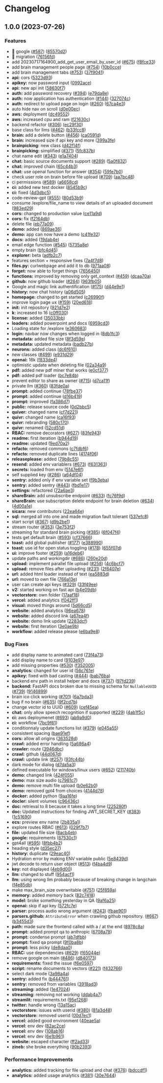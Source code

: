 # Changelog

## 1.0.0 (2023-07-26)


### Features

* 🎸 google ([#587](https://github.com/lecole/quivr/issues/587)) ([85570d2](https://github.com/lecole/quivr/commit/85570d2e9e94b4dbd3261dec55ee992b5191e8c9))
* 🎸 migration ([76156fd](https://github.com/lecole/quivr/commit/76156fdad315be6aef8bd927678bd4554826e368))
* add 20230717164900_add_get_user_email_by_user_id ([#675](https://github.com/lecole/quivr/issues/675)) ([f8fce33](https://github.com/lecole/quivr/commit/f8fce3319144cbcab5ae42b67f3356ec0f305531))
* add brain management people page ([#754](https://github.com/lecole/quivr/issues/754)) ([10b0cce](https://github.com/lecole/quivr/commit/10b0cce992c81e77d43998e469e3baa32d8eebde))
* add brain management tabs ([#753](https://github.com/lecole/quivr/issues/753)) ([37f9041](https://github.com/lecole/quivr/commit/37f904122c9da7b72a3dc364165e3b9bbbcacd05))
* **api:** cors ([5323d93](https://github.com/lecole/quivr/commit/5323d93dc1b3e89e2c9d7c3cd4e4c41c9c344850))
* **apikey:** now password input ([0992ace](https://github.com/lecole/quivr/commit/0992acef97ecac27c8a57722728c8dc475d157d1))
* **api:** new api init ([58630f7](https://github.com/lecole/quivr/commit/58630f7207e13f891bd768e92668e7d37cf15f0a))
* **auth:** add password recovery ([#394](https://github.com/lecole/quivr/issues/394)) ([e79da8e](https://github.com/lecole/quivr/commit/e79da8e3cdf1ed03d93e2fc51fbbdcaab4ade3ec))
* **auth:** now application has authentication ([#144](https://github.com/lecole/quivr/issues/144)) ([327074c](https://github.com/lecole/quivr/commit/327074c5d416d0b019271b020d7a99b75ba873d0))
* **auth:** redirect to upload page on login ([#260](https://github.com/lecole/quivr/issues/260)) ([67ca4e3](https://github.com/lecole/quivr/commit/67ca4e33fa37c4a747d49bd6ed912420d3e50ce4))
* auto hide nav on scroll ([d0e00ec](https://github.com/lecole/quivr/commit/d0e00ecca24ed6aa7d9d5f6e7573a6d60b3018ee))
* **aws:** deployment ([dc49552](https://github.com/lecole/quivr/commit/dc495523cc930780e59c40653043ee570af110eb))
* **aws:** increased cpu and ram ([f21630c](https://github.com/lecole/quivr/commit/f21630c70d74865c659d86392ca130867b554ab5))
* backend refactor ([#306](https://github.com/lecole/quivr/issues/306)) ([ec29f30](https://github.com/lecole/quivr/commit/ec29f30f329c1c7f36419307bd92b2ead0357d05))
* base class for llms ([#462](https://github.com/lecole/quivr/issues/462)) ([b33fcc8](https://github.com/lecole/quivr/commit/b33fcc8bf75d6902c031eb414696219d1a32cc5e))
* **brain:** add a delete button ([#456](https://github.com/lecole/quivr/issues/456)) ([ca0591d](https://github.com/lecole/quivr/commit/ca0591d31cadd0b76abbd3b1f405ae07bfc5234d))
* **brain:** increased size if api key and more ([399a3fe](https://github.com/lecole/quivr/commit/399a3fe437e7d738f3863450a894d373013f6a1e))
* **brainpicking:** new class ([d42f14f](https://github.com/lecole/quivr/commit/d42f14f431e7fa3ecf802e4d88770e1c79aeda35))
* **brainpicking:** simplified ([#371](https://github.com/lecole/quivr/issues/371)) ([5fc837b](https://github.com/lecole/quivr/commit/5fc837b250b28ffcd0c0e5b7d027ff63369920de))
* chat name edit ([#343](https://github.com/lecole/quivr/issues/343)) ([e1a7404](https://github.com/lecole/quivr/commit/e1a740472f4fb1b0ee3957d284727fd645dad315))
* **chat:** basic source documents support ([#289](https://github.com/lecole/quivr/issues/289)) ([5a0f832](https://github.com/lecole/quivr/commit/5a0f8326df8461876a29fd63f7de06e0c1371821))
* **chat:** improved chain ([65c44b3](https://github.com/lecole/quivr/commit/65c44b3fb9b6557b7b7212718d55c0be3781f061))
* **chat:** use openai function for answer ([#354](https://github.com/lecole/quivr/issues/354)) ([59fe7b0](https://github.com/lecole/quivr/commit/59fe7b089b237a8ac899e263d4300f6bb5daa413))
* check user role on brain before file upload ([#709](https://github.com/lecole/quivr/issues/709)) ([aa7bc48](https://github.com/lecole/quivr/commit/aa7bc483c276074611bdaf0a451fe04299e4b19c))
* ci permissions ([#589](https://github.com/lecole/quivr/issues/589)) ([a6658cd](https://github.com/lecole/quivr/commit/a6658cdaee0232f846ccce5f2b70a7258198ec0a))
* **ci:** added new test docker ([8545b9c](https://github.com/lecole/quivr/commit/8545b9ca3ba6cfd3a4c37beb56015a71fe236f44))
* **ci:** fixed ([4d3dbc5](https://github.com/lecole/quivr/commit/4d3dbc565e548fcd2ae145115c6c76fa465666cf))
* code-review-gpt ([#555](https://github.com/lecole/quivr/issues/555)) ([80d53b9](https://github.com/lecole/quivr/commit/80d53b96d3f2c67098ec31ff0b4b6d9b861b78f8))
* consume /explore/file_name to view details of an uploaded document ([983ed29](https://github.com/lecole/quivr/commit/983ed2981b06aec86e18f45a51c8e579fe89f7d7))
* **cors:** changed to production value ([ce11a9d](https://github.com/lecole/quivr/commit/ce11a9d54a0558e159bbff3b0306792496c47258))
* **cors:** fix ([f2164db](https://github.com/lecole/quivr/commit/f2164db12c67aa861f62869adfdcdd41915ef8dc))
* delete file ([eb77a09](https://github.com/lecole/quivr/commit/eb77a0986b90a0d2f1701f4863e68a2e160c96c7))
* **demo:** added ([869ae36](https://github.com/lecole/quivr/commit/869ae36190a9fba966d5a86d5e9353784c18daf6))
* **demo:** app can now have a demo ([c41fe32](https://github.com/lecole/quivr/commit/c41fe32cf0a27a61c29c312820bb4700610043aa))
* **docs:** added ([19dab4e](https://github.com/lecole/quivr/commit/19dab4e6e033bddc37ac7389f1a9820d681505f5))
* email edge function ([#545](https://github.com/lecole/quivr/issues/545)) ([5735a8e](https://github.com/lecole/quivr/commit/5735a8ec8c3693e3cbd5d545405932ccc094628c))
* empty brain ([bfc4d45](https://github.com/lecole/quivr/commit/bfc4d458fecbd15b855d0c769d8bd6ec3d514316))
* **explorer:** beta ([adfb2c7](https://github.com/lecole/quivr/commit/adfb2c75cbd5fa128ab905d3e22fefeaf38ed6e5))
* features section + responsive fixes ([7a4f7d8](https://github.com/lecole/quivr/commit/7a4f7d8bc0ae8d137e87dc10e3d9a3a7017742af))
* **files.py:** curlwebpage and add it to db ([971aa08](https://github.com/lecole/quivr/commit/971aa083a56003e5ffb7f910f2fdf83d64783146))
* **forget:** now able to forget things ([7656450](https://github.com/lecole/quivr/commit/7656450ddf769636348a3ec4a62e59b7dc512286))
* **functions:** improved by removing only get_context ([#459](https://github.com/lecole/quivr/issues/459)) ([dcaa70a](https://github.com/lecole/quivr/commit/dcaa70a947a1664c8ee5452c9169dc2ff6c35e47))
* **github:** now github loader ([#264](https://github.com/lecole/quivr/issues/264)) ([963fb05](https://github.com/lecole/quivr/commit/963fb05682d13ec95076ca2e33ff6af473b5aead))
* Google and magic link authentification ([#175](https://github.com/lecole/quivr/issues/175)) ([d44e9e1](https://github.com/lecole/quivr/commit/d44e9e1984a43fccc893377e8dd7b4ed0f84eac4))
* **history:** now chat history ([a06d505](https://github.com/lecole/quivr/commit/a06d505920129210095714be342775aa43990d64))
* **homepage:** changed to get started ([c26990f](https://github.com/lecole/quivr/commit/c26990f3a34edeba70461150412ee892ba4e6cbf))
* improve login page ux ([#159](https://github.com/lecole/quivr/issues/159)) ([20ed618](https://github.com/lecole/quivr/commit/20ed6183b98159bf4d9f900f81ede53b22f6bad4))
* **init:** init repository ([921d7e2](https://github.com/lecole/quivr/commit/921d7e2502f2d62c268e55acf6a92bc63c35d669))
* **k:** increased to 16 ([c0ff030](https://github.com/lecole/quivr/commit/c0ff0301002fe6d043270b26dabcfda797437afc))
* **license:** added ([35033bb](https://github.com/lecole/quivr/commit/35033bb0f91d90b7efdbea8a4d09bf1e4ff7a1a6))
* **loaders:** added powerpoint and docs ([6959cd3](https://github.com/lecole/quivr/commit/6959cd3aba6d7555b4a211f27536b9569a402edf))
* Loading state for /explore ([e360683](https://github.com/lecole/quivr/commit/e36068309373d64d70e3337a604a88faa366e0f3))
* **login:** navbar now changes when logged in ([8db1fc3](https://github.com/lecole/quivr/commit/8db1fc395768760adc0ef0a48ea00daefc3c90a9))
* **metadata:** added file size ([8f3d59e](https://github.com/lecole/quivr/commit/8f3d59e955a768b99e02b54fdf89c3ebf047e0a3))
* **metadata:** updated metadata ([badb27b](https://github.com/lecole/quivr/commit/badb27bf195137ad1bc3321fbfa97b24094b1dfb))
* **neurons:** added class ([dc6f610](https://github.com/lecole/quivr/commit/dc6f610b266931f687f730d03f51a1af9b302ef1))
* new classes ([#499](https://github.com/lecole/quivr/issues/499)) ([e931d29](https://github.com/lecole/quivr/commit/e931d29017dc8b8c50bf18e1694af0326003fd27))
* **openai:** 16k ([f833de4](https://github.com/lecole/quivr/commit/f833de47bcfd5437c9aedfb51f6c21264aed4a4a))
* optimistic update when deleting file ([02a34a9](https://github.com/lecole/quivr/commit/02a34a95a1171fd2041b8cde8975937d75187f9c))
* **pdf:** added new pdf miner that works ([e0cf377](https://github.com/lecole/quivr/commit/e0cf37791b07e17302acaa4bfc0d28ead32e018f))
* **pdf:** added pdf loader ([bc7e84b](https://github.com/lecole/quivr/commit/bc7e84b1f97cc38fb0cc5bfb817164965414688d))
* prevent editor to share as owner ([#715](https://github.com/lecole/quivr/issues/715)) ([d7ca11f](https://github.com/lecole/quivr/commit/d7ca11f5d1309b8057d5e87716ce52c6db0f0af3))
* private llm ([#360](https://github.com/lecole/quivr/issues/360)) ([83fde0a](https://github.com/lecole/quivr/commit/83fde0aeea4d2e2a7111079dbe8718ee6ce756ed))
* **prompt:** added continue ([78fbe37](https://github.com/lecole/quivr/commit/78fbe378e8a7a95c83352c48a7f8d6782a077e61))
* **prompt:** added continue ([d16b419](https://github.com/lecole/quivr/commit/d16b4190355831f257600d15b2e22b366f49b1db))
* **prompt:** improved ([fa386d7](https://github.com/lecole/quivr/commit/fa386d7d5ca3fa74589ca125891468848a74e450))
* **public:** release source code ([0d2bbc5](https://github.com/lecole/quivr/commit/0d2bbc5539e91191a8f2c79bf31965f0af130cc9))
* **quiver:** changed name ([cf7d221](https://github.com/lecole/quivr/commit/cf7d221d877489d5234f055302676de8f59b3dff))
* **quivr:** changed name ([ca16f93](https://github.com/lecole/quivr/commit/ca16f936a3020a8cd5bd981b676d5a444bb07833))
* **quivr:** rebranding ([580c170](https://github.com/lecole/quivr/commit/580c17090171b02f1b1ed7ea8f19c919b8e0267c))
* **quivr:** renamed ([52cd51d](https://github.com/lecole/quivr/commit/52cd51d71a28df556b0f118ed3f5fba23ff63fb5))
* **RBAC:** remove decorators ([#627](https://github.com/lecole/quivr/issues/627)) ([83fe943](https://github.com/lecole/quivr/commit/83fe9430d09448862824deb019a3d6133a4f3bd5))
* **readme:** first iteration ([b944d19](https://github.com/lecole/quivr/commit/b944d19a28d5d3eddc6ebb2eb13beab1e7ec187d))
* **readme:** updated ([9ed70a2](https://github.com/lecole/quivr/commit/9ed70a2499a61d0b10dce937312f6ab4d8b1fd2a))
* **refacto:** removed commons ([c7fdbf6](https://github.com/lecole/quivr/commit/c7fdbf6decc657118603937ea9cc633413ce537a))
* **refacto:** removed duplicate lines ([4174f06](https://github.com/lecole/quivr/commit/4174f0693afde5bcf182aaab1f2cd532df8aa939))
* **releaseplease:** added ([79b8c55](https://github.com/lecole/quivr/commit/79b8c55ce9d72d2e8aab1e20537b6a94ccaf7e6a))
* **resend:** added env variablers ([#673](https://github.com/lecole/quivr/issues/673)) ([f631363](https://github.com/lecole/quivr/commit/f63136350bbc0084b24d7163ced79dc865dfdda4))
* **secrets:** loaded from env ([5147e6f](https://github.com/lecole/quivr/commit/5147e6fcddda7681129a7dbc4cedd0ca761e265d))
* self supplied key ([#286](https://github.com/lecole/quivr/issues/286)) ([a64df04](https://github.com/lecole/quivr/commit/a64df04eabc66cddd493ff218b8d0301ad95f8b8))
* **sentry:** added only if env variable set ([f9b3eba](https://github.com/lecole/quivr/commit/f9b3eba9737b308f91566fc68aa666273dad46f4))
* **sentry:** added sentry ([#443](https://github.com/lecole/quivr/issues/443)) ([fbd1e17](https://github.com/lecole/quivr/commit/fbd1e170181d4b9075bcc67328c628e74160a616))
* **settings:** refactored ([72a6ae3](https://github.com/lecole/quivr/commit/72a6ae3dc0b9beb5010436e9b04103afbb8a0d3c))
* **shareBrain:** add unsubscribe endpoint ([#633](https://github.com/lecole/quivr/issues/633)) ([fc76f9d](https://github.com/lecole/quivr/commit/fc76f9d46696545736c3391776daa55cbd2625a5))
* **shareBrain:** use subscription delete endpoint for brain deletion ([#634](https://github.com/lecole/quivr/issues/634)) ([4d00a1e](https://github.com/lecole/quivr/commit/4d00a1ec920347d3f3f8ba467839bafe4520980d))
* **sicara:** new contributors ([22ea64e](https://github.com/lecole/quivr/commit/22ea64e67c6247e889ad2d80f26a404e4fe8ac82))
* **sql:** merged all into one and made migration fault tolerant ([537efc8](https://github.com/lecole/quivr/commit/537efc834d5eaafbcec9d1bfa6e25ffc24cf41b4))
* start script ([#367](https://github.com/lecole/quivr/issues/367)) ([d9b2be1](https://github.com/lecole/quivr/commit/d9b2be19d78f81d907d448c5f55fdf0d77154c16))
* stream router ([#353](https://github.com/lecole/quivr/issues/353)) ([3e753f2](https://github.com/lecole/quivr/commit/3e753f2d56cb1c1c9f06b61c1cc2f110cbee5f01))
* streaming for standard brain picking ([#385](https://github.com/lecole/quivr/issues/385)) ([6f047f4](https://github.com/lecole/quivr/commit/6f047f4a39f504102395ca019dd15dfaa7bd9d50))
* tests get default brain ([#593](https://github.com/lecole/quivr/issues/593)) ([cf37666](https://github.com/lecole/quivr/commit/cf37666f027b4bbeee710c102157d7c9e51baaf6))
* **toast:** add global publisher ([#177](https://github.com/lecole/quivr/issues/177)) ([e388990](https://github.com/lecole/quivr/commit/e388990384da2ade0290ebd0dda3e58b80a9ca81))
* **toast:** use id for open status toggling ([#178](https://github.com/lecole/quivr/issues/178)) ([655f07d](https://github.com/lecole/quivr/commit/655f07ddd3fb5c09fae02e06468d2a675e13a4d0))
* **ui:** improve footer ([#259](https://github.com/lecole/quivr/issues/259)) ([a16deb6](https://github.com/lecole/quivr/commit/a16deb682dfbfe23d9f677b4d95daca8573765a5))
* update paths and workingdir ([#686](https://github.com/lecole/quivr/issues/686)) ([260e20d](https://github.com/lecole/quivr/commit/260e20d4015bdf1e862cc19bbf61b5ea092a4940))
* **upload:** implement parallel file upload ([#258](https://github.com/lecole/quivr/issues/258)) ([4c6bcf7](https://github.com/lecole/quivr/commit/4c6bcf77c67e9e107eafa6c163ba10a736278670))
* **upload:** remove files after uploading ([#231](https://github.com/lecole/quivr/issues/231)) ([2f6407e](https://github.com/lecole/quivr/commit/2f6407ef9ee3c4acdea95b4f3715aa0594087379))
* **url:** added html loader instead of text ([ea5883d](https://github.com/lecole/quivr/commit/ea5883ddb9dc3b1962a04dc6eacb5a0bd0a968ae))
* **url:** moved to own file ([766a13e](https://github.com/lecole/quivr/commit/766a13ed9b97becf9c5fe7c2dcea54b37bc7442d))
* user can create api keys ([#329](https://github.com/lecole/quivr/issues/329)) ([33f49ee](https://github.com/lecole/quivr/commit/33f49ee289377a0272b8d97882846499023025a1))
* **v2:** started working on fast api ([b4e09db](https://github.com/lecole/quivr/commit/b4e09dbc29040c4df25d8c18d8add8fa2fcb146f))
* **vectorstore:** own folder ([17aaf18](https://github.com/lecole/quivr/commit/17aaf18d61f873a6d368f9729050a482fbd02cbe))
* **vercel:** added analytics ([f042ff1](https://github.com/lecole/quivr/commit/f042ff15f098df56b4219a011aa0dd4ca229f777))
* **visual:** moved things around ([5d66cd5](https://github.com/lecole/quivr/commit/5d66cd5223267a0349db824aab287eebaa6973eb))
* **website:** added analytics ([96ea678](https://github.com/lecole/quivr/commit/96ea6783556926e6869c67cdf9f3b4d36ada411a))
* **website:** added discord link ([a67ea4f](https://github.com/lecole/quivr/commit/a67ea4f1652aa765697a6c371a803214c639dcec))
* **website:** demo link update ([2283dcf](https://github.com/lecole/quivr/commit/2283dcfffa4e087561d5bf36a40fd5c2031efb0e))
* **website:** first iteration ([3e0ae9b](https://github.com/lecole/quivr/commit/3e0ae9b8b469c004887e6ed15299483f6bb9aa19))
* **workflow:** added release please ([e6ba9e8](https://github.com/lecole/quivr/commit/e6ba9e80f48a1d8822c99e5b77e064dc2b18e718))


### Bug Fixes

* add display name to animated card ([73f4a73](https://github.com/lecole/quivr/commit/73f4a73b01e32d5ce72db91d27512b920fee06c7))
* add display name to card ([9103e97](https://github.com/lecole/quivr/commit/9103e97ef0ec421cd70bb0258ce5bd4b78e9aa31))
* add missing properties ([#530](https://github.com/lecole/quivr/issues/530)) ([f352005](https://github.com/lecole/quivr/commit/f352005dcf91e8a9e815654208496090ad1d1c7b))
* **analytics:** changed for user id ([56c761e](https://github.com/lecole/quivr/commit/56c761ed0e899870b28ea6a3dd27ff86b4231558))
* **apikey:** fixed with bad casting ([#444](https://github.com/lecole/quivr/issues/444)) ([bab76ba](https://github.com/lecole/quivr/commit/bab76ba7e5355aa3a4654c2ede8f92fce3ad69e4))
* backend env path in install helper and docs ([#737](https://github.com/lecole/quivr/issues/737)) ([97fd239](https://github.com/lecole/quivr/commit/97fd239980d6870781d7c7c7663225a94b87f49b))
* **backend:** FastAPI docs broken due to missing schema for `NullableUUID` ([#739](https://github.com/lecole/quivr/issues/739)) ([9146899](https://github.com/lecole/quivr/commit/914689957dc776e958c4d4cc7e56e7e2ed9abfa2))
* brain ico click working ([#701](https://github.com/lecole/quivr/issues/701)) ([6a7bda3](https://github.com/lecole/quivr/commit/6a7bda392ca46732db554bf39ad9a5129a3c86c0))
* bug if no brain ([#635](https://github.com/lecole/quivr/issues/635)) ([9f2cd7b](https://github.com/lecole/quivr/commit/9f2cd7b7b67f25d94e2b562b34aebb0a5afbecc3))
* change vector id to UUID ([#609](https://github.com/lecole/quivr/issues/609)) ([cef45ea](https://github.com/lecole/quivr/commit/cef45ea712c641ed2f7f9841ed586e9009f8c790))
* **chat:** only allow speech recognition if supported ([#229](https://github.com/lecole/quivr/issues/229)) ([4ab1f5c](https://github.com/lecole/quivr/commit/4ab1f5c21f0e65ff6fc35490d6d2683bab0a8cfb))
* **ci:** aws deploymenet ([#693](https://github.com/lecole/quivr/issues/693)) ([ab9a9d0](https://github.com/lecole/quivr/commit/ab9a9d0db4f84e7c88aaae53b42c5310b6875270))
* **ci:** workflow ([7bc9f61](https://github.com/lecole/quivr/commit/7bc9f614c5397f6fb0a5469af7c373b33ff98bee))
* conditionnaly update functions list ([#379](https://github.com/lecole/quivr/issues/379)) ([e045a55](https://github.com/lecole/quivr/commit/e045a55ae7be78c6b7e7cbd76931dadbc4d7dd17))
* consistent spacing ([bae91ef](https://github.com/lecole/quivr/commit/bae91ef65e4c022559fd26d4386d15c824d16851))
* **cors:** allow all origins ([363528d](https://github.com/lecole/quivr/commit/363528d2ce211ac7da036373e0f70f48d184301e))
* **crawl:** added error handling ([5a686a4](https://github.com/lecole/quivr/commit/5a686a42cb0c7bb8d6a37d51344c8e3104fc85ce))
* **crawler:** route ([3946dbc](https://github.com/lecole/quivr/commit/3946dbc66826e523d6ee0ba4a2849e5af2835628))
* **crawl:** github ([44d067d](https://github.com/lecole/quivr/commit/44d067d28d5d3da314d458e11cd58a6f36c7dd3b))
* **crawl:** update link ([#257](https://github.com/lecole/quivr/issues/257)) ([93fc44b](https://github.com/lecole/quivr/commit/93fc44b32e3f0b043d04dad466876cf0776f561f))
* dark mode for dialog ([d7da5a3](https://github.com/lecole/quivr/commit/d7da5a3005625450d3293d81a00b6ddb3c444402))
* defined executable for windows/linux users ([#652](https://github.com/lecole/quivr/issues/652)) ([211740b](https://github.com/lecole/quivr/commit/211740b40070d2702bf4ba13e1407dd2c6a439fe))
* **demo:** changed link ([424f055](https://github.com/lecole/quivr/commit/424f055ca16935603c39b6af73d93f0d7ab5fbea))
* **demo:** max size audio ([c7981c7](https://github.com/lecole/quivr/commit/c7981c792adb55cb7c29d1f8d901b62e217e71e2))
* **demo:** remove multi file upload ([b0e62b0](https://github.com/lecole/quivr/commit/b0e62b08d62169e70f68012eeae0b5cc00894c3d))
* **demo:** removed gpt4 from choices ([4144d78](https://github.com/lecole/quivr/commit/4144d788d3800b7b84d1c22428a7e963a50e1515))
* **docker:** added python ([9aa16fe](https://github.com/lecole/quivr/commit/9aa16fe6fc190570accba6c317a30e3b3479b99a))
* **docler:** silent volumes ([c96436c](https://github.com/lecole/quivr/commit/c96436ce4bd44a648c168b507d5c0dd4ea63dadc))
* **doc:** retrieval to 8 because it takes a long time ([225280f](https://github.com/lecole/quivr/commit/225280f2f5d7450b3ae9ea8f044b6ecc2fc4151b))
* **doc:** Updated instructions for finding JWT_SECRET_KEY ([#383](https://github.com/lecole/quivr/issues/383)) ([1c51690](https://github.com/lecole/quivr/commit/1c5169019c9abc7a0dab134913a864a4cbada3da))
* **ecs:** preview env name ([2b835a1](https://github.com/lecole/quivr/commit/2b835a1ee571b494589e20e11087d783c0d9b1f4))
* explore routes RBAC ([#613](https://github.com/lecole/quivr/issues/613)) ([029f7b7](https://github.com/lecole/quivr/commit/029f7b75dfe5e2ffc96f513bbfe8b93df9e57e1b))
* **file:** updated file size ([8acb4eb](https://github.com/lecole/quivr/commit/8acb4eb06490050a51c724c3045f10ffb54273ad))
* **google:** requirements ([67530c1](https://github.com/lecole/quivr/commit/67530c13f2e9396ba38a5826be2d120533e5bbf3))
* gpt4all ([#595](https://github.com/lecole/quivr/issues/595)) ([8fbb4b2](https://github.com/lecole/quivr/commit/8fbb4b2d914b01df1b5bc455538a24ff82ad34bc))
* heading style ([d35ec27](https://github.com/lecole/quivr/commit/d35ec2735145cbd597e63a274e29936c2e212fcd))
* **history:** duplicate ([29eac40](https://github.com/lecole/quivr/commit/29eac401b53242ecf88dbeb086abcddb3520171c))
* Hydration error by making ENV variable public ([5e8439d](https://github.com/lecole/quivr/commit/5e8439db9c5aae84681fbb12570f4ecacc8e1268))
* jwt decode to return user object ([#513](https://github.com/lecole/quivr/issues/513)) ([f4ba4d9](https://github.com/lecole/quivr/commit/f4ba4d9d18bcedf3852a1c5f23b550c0416f71f8))
* **key:** not displayed ([4eb9d00](https://github.com/lecole/quivr/commit/4eb9d00c455fa5447a99163b74095a32d53f9acb))
* **llm:** changed to stuff ([954acf1](https://github.com/lecole/quivr/commit/954acf1286b58503e11b8892559cfaad01bc6298))
* **llm:** using wrong llm probably because of breaking change in langchain ([f4e85db](https://github.com/lecole/quivr/commit/f4e85db187fbe313cdf35c887d05f17c0e1833fd))
* make max_brain_size overwritable ([#751](https://github.com/lecole/quivr/issues/751)) ([25f859a](https://github.com/lecole/quivr/commit/25f859a31e68f55eca68043b854f9f3a59438991))
* **memory:** added memory back ([82c7418](https://github.com/lecole/quivr/commit/82c74186a899f24c48ff0cd27670647a9075dba5))
* **model:** broke something yesterday in QA ([9af6a25](https://github.com/lecole/quivr/commit/9af6a250e3f80925818f777dc6361b020c024735))
* **openai:** skip if api key ([572fc7e](https://github.com/lecole/quivr/commit/572fc7e1b0c9cae2987205cdae0a811eb7f7bdaf))
* **parser:** process audio wrong argument ([#243](https://github.com/lecole/quivr/issues/243)) ([fbae901](https://github.com/lecole/quivr/commit/fbae9016e2fa3575f533064ed5edef9578a92bfe))
* **parsers.github:** `AttributeError` when crawling github repository. ([#667](https://github.com/lecole/quivr/issues/667)) ([b3455d3](https://github.com/lecole/quivr/commit/b3455d3686243195f3078a9007f15a2c4d1cc89f))
* **path:** made sure the frontend called with a / at the end ([8978c8a](https://github.com/lecole/quivr/commit/8978c8ab37ac3ffb13a882f56ad7e91c451c8c67))
* **prompt:** added prompt qa to anthropic ([6708a78](https://github.com/lecole/quivr/commit/6708a7860a9c0dc67bbbc9f72642ec757c235110))
* **prompt:** condense prompt ([ab7dfbb](https://github.com/lecole/quivr/commit/ab7dfbbaece007e42f97cebd26fe2c311a870da2))
* **prompt:** fixed qa prompt ([9f0ba8b](https://github.com/lecole/quivr/commit/9f0ba8bce775d31cb1196ce78e2bb9df1eb6068d))
* **prompt:** less picky ([de8daa0](https://github.com/lecole/quivr/commit/de8daa04bf3808906add49e845725016fc8807d3))
* **RBAC:** use dependencies ([#629](https://github.com/lecole/quivr/issues/629)) ([f65044e](https://github.com/lecole/quivr/commit/f65044e15234ff996c05842b5d59140e58835ef6))
* remove google on main ([#486](https://github.com/lecole/quivr/issues/486)) ([d840173](https://github.com/lecole/quivr/commit/d840173992e16ac743e91feeca03b390d9fe7d9f))
* **requirements:** fixed the issue ([f6e0597](https://github.com/lecole/quivr/commit/f6e05975c3420eb1957e14881fc968d80dc0d92e))
* **script:** rename documents to vectors ([#221](https://github.com/lecole/quivr/issues/221)) ([f432766](https://github.com/lecole/quivr/commit/f4327660e572eee1690da0e580ee486fac1931cb))
* select dark mode ([3a98a4a](https://github.com/lecole/quivr/commit/3a98a4ad2046e027500702cb53fb75dcdb5c1736))
* **sentry:** added fix ([b444761](https://github.com/lecole/quivr/commit/b444761622847e5306d7086bdee96aa8af42e7e7))
* **sentry:** removed from variables ([3918ad3](https://github.com/lecole/quivr/commit/3918ad30159a2aeaa1b0db0864962a2ee7efb102))
* **streaming:** added ([1e47024](https://github.com/lecole/quivr/commit/1e47024d17027552bf4541c1f1c54cdae1e4d495))
* **streaming:** removing not working ([ddab4a7](https://github.com/lecole/quivr/commit/ddab4a7c6c9015fc36d9e3ea7626131f6dcebfdf))
* **streamlit:** requirements.txt ([95e1268](https://github.com/lecole/quivr/commit/95e12681e72b11a77afe8d3d53e54259b2d5e81d))
* **twitter:** handle wrong ([13a15ac](https://github.com/lecole/quivr/commit/13a15ac92691caca92c6784c2a76aec79b366320))
* **vectorstore:** issues with userid ([#380](https://github.com/lecole/quivr/issues/380)) ([81a3d48](https://github.com/lecole/quivr/commit/81a3d48fbc6bae71ee358eca918e20276f20c676))
* **vectorstore:** removed userid ([00d7ec1](https://github.com/lecole/quivr/commit/00d7ec131cfc9052e19a61f3f5c5fb1c0814cb79))
* **vercel:** added good environment ([40eae5a](https://github.com/lecole/quivr/commit/40eae5adf30c0a2c3e26c32a72a135d8ba8ecd2a))
* **vercel:** env dev ([82ac2ce](https://github.com/lecole/quivr/commit/82ac2ce3c066444e22983ab313765458d5c340e7))
* **vercel:** env dev ([108ab16](https://github.com/lecole/quivr/commit/108ab1636ba8a01ad1ef2d7e5998db79889c3591))
* **vercel:** env dev ([6e1b961](https://github.com/lecole/quivr/commit/6e1b961b9ece91033d9008bb0cb084b325757bd1))
* **website:** escaped character ([ff2ad33](https://github.com/lecole/quivr/commit/ff2ad33309447cefcee3724844c99e44ea2699e7))
* **zineb:** she broke everything ([90b2393](https://github.com/lecole/quivr/commit/90b2393b26da4fce18d43cbe5bb3432b43342214))


### Performance Improvements

* **analytics:** added tracking for file upload and chat ([#376](https://github.com/lecole/quivr/issues/376)) ([bdccdf1](https://github.com/lecole/quivr/commit/bdccdf1a0ae0803d3205494e090aba763f46cb3e))
* **analytics:** added usage analytics ([#381](https://github.com/lecole/quivr/issues/381)) ([30e7644](https://github.com/lecole/quivr/commit/30e764497da1205a1ca11c657c941ce3e62f8e3b))
